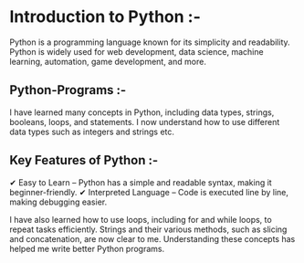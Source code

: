# Introduction to Python :-
Python is a programming language known for its simplicity and readability. Python is widely used for web development, data science, machine learning, automation, game development, and more.

## Python-Programs :-
I have learned many concepts in Python, including data types, strings, booleans, loops, and statements. I now understand how to use different data types such as integers and strings etc.

## Key Features of Python :-
✔ Easy to Learn – Python has a simple and readable syntax, making it beginner-friendly.
✔ Interpreted Language – Code is executed line by line, making debugging easier.

 I have also learned how to use loops, including for and while loops, to repeat tasks efficiently. Strings and their various methods, such as slicing and concatenation, are now clear to me. Understanding these concepts has helped me write better Python programs.

